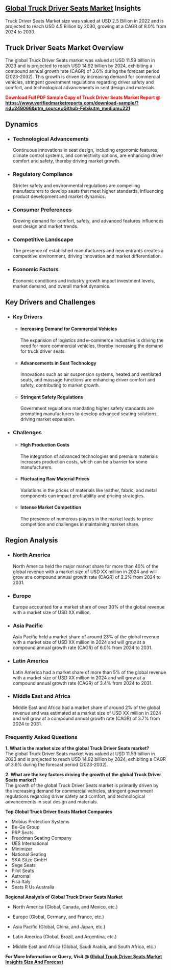 <h2><a href="https://www.verifiedmarketreports.com/download-sample/?rid=249066&amp;utm_source=Github&amp;utm_medium=221" target="_blank">Global Truck Driver Seats Market</a> Insights</h2><p>Truck Driver Seats Market size was valued at USD 2.5 Billion in 2022 and is projected to reach USD 4.5 Billion by 2030, growing at a CAGR of 8.0% from 2024 to 2030.</p><p> <h2>Truck Driver Seats Market Overview</h2> <p>The global Truck Driver Seats market was valued at USD 11.59 billion in 2023 and is projected to reach USD 14.92 billion by 2024, exhibiting a compound annual growth rate (CAGR) of 3.6% during the forecast period (2023-2032). This growth is driven by increasing demand for commercial vehicles, stringent government regulations regarding driver safety and comfort, and technological advancements in seat design and materials. </p> <p><strong><p><span class=""><span style="color: #ff0000;"><strong>Download Full PDF Sample Copy of Truck Driver Seats Market Report</strong> @ </span><a href="https://www.verifiedmarketreports.com/download-sample/?rid=249066&amp;utm_source=Github-Feb&amp;utm_medium=221" target="_blank">https://www.verifiedmarketreports.com/download-sample/?rid=249066&amp;utm_source=Github-Feb&amp;utm_medium=221</a></span></p></strong></p> <h2>Dynamics</h2> <ul> <li><h3>Technological Advancements</h3> <p>Continuous innovations in seat design, including ergonomic features, climate control systems, and connectivity options, are enhancing driver comfort and safety, thereby driving market growth. </p> </li> <li><h3>Regulatory Compliance</h3> <p>Stricter safety and environmental regulations are compelling manufacturers to develop seats that meet higher standards, influencing product development and market dynamics. </p> </li> <li><h3>Consumer Preferences</h3> <p>Growing demand for comfort, safety, and advanced features influences seat design and market trends. </p> </li> <li><h3>Competitive Landscape</h3> <p>The presence of established manufacturers and new entrants creates a competitive environment, driving innovation and market differentiation. </p> </li> <li><h3>Economic Factors</h3> <p>Economic conditions and industry growth impact investment levels, market demand, and overall market dynamics. </p> </li> </ul> <h2>Key Drivers and Challenges</h2> <ul> <li><h3>Key Drivers</h3> <ul> <li><h4>Increasing Demand for Commercial Vehicles</h4> <p>The expansion of logistics and e-commerce industries is driving the need for more commercial vehicles, thereby increasing the demand for truck driver seats. </p> </li> <li><h4>Advancements in Seat Technology</h4> <p>Innovations such as air suspension systems, heated and ventilated seats, and massage functions are enhancing driver comfort and safety, contributing to market growth. </p> </li> <li><h4>Stringent Safety Regulations</h4> <p>Government regulations mandating higher safety standards are prompting manufacturers to develop advanced seating solutions, driving market expansion. </p> </li> </ul> </li> <li><h3>Challenges</h3> <ul> <li><h4>High Production Costs</h4> <p>The integration of advanced technologies and premium materials increases production costs, which can be a barrier for some manufacturers. </p> </li> <li><h4>Fluctuating Raw Material Prices</h4> <p>Variations in the prices of materials like leather, fabric, and metal components can impact profitability and pricing strategies. </p> </li> <li><h4>Intense Market Competition</h4> <p>The presence of numerous players in the market leads to price competition and challenges in maintaining market share. </p> </li> </ul> </li> </ul> <h2>Region Analysis</h2> <ul> <li><h3>North America</h3> <p>North America held the major market share for more than 40% of the global revenue with a market size of USD XX million in 2024 and will grow at a compound annual growth rate (CAGR) of 2.2% from 2024 to 2031. </p> </li> <li><h3>Europe</h3> <p>Europe accounted for a market share of over 30% of the global revenue with a market size of USD XX million. </p> </li> <li><h3>Asia Pacific</h3> <p>Asia Pacific held a market share of around 23% of the global revenue with a market size of USD XX million in 2024 and will grow at a compound annual growth rate (CAGR) of 6.0% from 2024 to 2031. </p> </li> <li><h3>Latin America</h3> <p>Latin America had a market share of more than 5% of the global revenue with a market size of USD XX million in 2024 and will grow at a compound annual growth rate (CAGR) of 3.4% from 2024 to 2031. </p> </li> <li><h3>Middle East and Africa</h3> <p>Middle East and Africa had a market share of around 2% of the global revenue and was estimated at a market size of USD XX million in 2024 and will grow at a compound annual growth rate (CAGR) of 3.7% from 2024 to 2031. </p> </li> </ul> <h3>Frequently Asked Questions</h3> <p><strong>1. What is the market size of the global Truck Driver Seats market?</strong><br> The global Truck Driver Seats market was valued at USD 11.59 billion in 2023 and is projected to reach USD 14.92 billion by 2024, exhibiting a CAGR of 3.6% during the forecast period (2023-2032). </p> <p><strong>2. What are the key factors driving the growth of the global Truck Driver Seats market?</strong><br> The growth of the global Truck Driver Seats market is primarily driven by the increasing demand for commercial vehicles, stringent government regulations regarding driver safety and comfort, and technological advancements in seat design and materials. </p> <p><strong</p><p><strong>Top Global Truck Driver Seats Market Companies</strong></p><div data-test-id=""><p><li>Mobius Protection Systems</li><li> Be-Ge Group</li><li> PRP Seats</li><li> Freedman Seating Company</li><li> UES International</li><li> Minimizer</li><li> National Seating</li><li> SKA Sitze GmbH</li><li> Sege Seats</li><li> Pilot Seats</li><li> Astromal</li><li> Fisa Italy</li><li> Seats R Us Australia</li></p><div><strong>Regional Analysis of&nbsp;Global Truck Driver Seats Market</strong></div><ul><li dir="ltr"><p dir="ltr">North America&nbsp;(Global, Canada, and Mexico, etc.)</p></li><li dir="ltr"><p dir="ltr">Europe (Global, Germany, and France, etc.)</p></li><li dir="ltr"><p dir="ltr">Asia Pacific&nbsp;(Global, China, and Japan, etc.)</p></li><li dir="ltr"><p dir="ltr">Latin America&nbsp;(Global, Brazil, and Argentina, etc.)</p></li><li dir="ltr">Middle East and Africa&nbsp;(Global, Saudi Arabia, and South Africa, etc.)</li></ul><p><strong>For More Information or Query, Visit @&nbsp;</strong><strong><a href="https://www.verifiedmarketreports.com/product/truck-driver-seats-market/?utm_source=Github&amp;utm_medium=221" target="_blank">Global Truck Driver Seats Market Insights Size And Forecast</a></strong></p></div>
